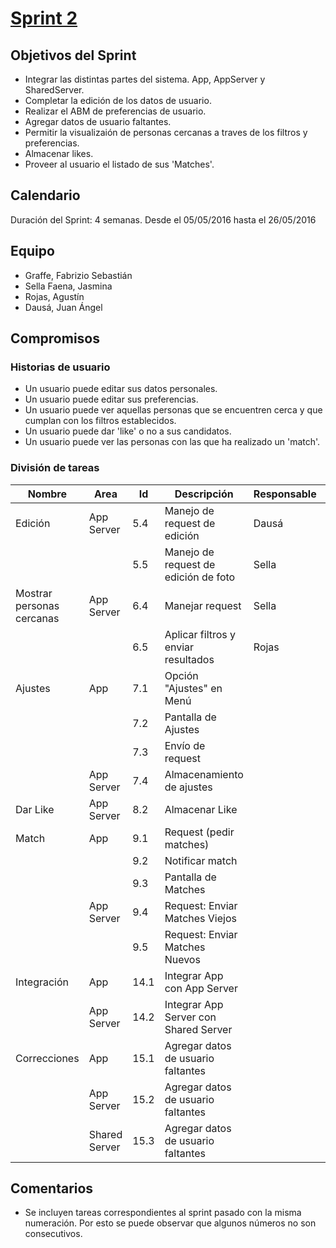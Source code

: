 # [Sprint 2](https://github.com/juandausa/tinder/milestones/Sprint%202)

## Objetivos del Sprint
 * Integrar las distintas partes del sistema. App, AppServer y SharedServer.
 * Completar la edición de los datos de usuario.
 * Realizar el ABM de preferencias de usuario.
 * Agregar datos de usuario faltantes.
 * Permitir la visualizaión de personas cercanas a traves de los filtros y preferencias.
 * Almacenar likes.
 * Proveer al usuario el listado de sus 'Matches'.

## Calendario
Duración del Sprint: 4 semanas.
Desde el 05/05/2016 hasta el 26/05/2016

## Equipo
* Graffe, Fabrizio Sebastián
* Sella Faena, Jasmina
* Rojas, Agustín
* Dausá, Juan Ángel

## Compromisos

### Historias de usuario
* Un usuario puede editar sus datos personales.
* Un usuario puede editar sus preferencias.
* Un usuario puede ver aquellas personas que se encuentren cerca y que cumplan con los filtros establecidos.
* Un usuario puede dar 'like' o no a sus candidatos.
* Un usuario puede ver las personas con las que ha realizado un 'match'.


### División de tareas

| Nombre                    | Area          | Id   | Descripción                           | Responsable | Costo |
|---------------------------|---------------|------|---------------------------------------|-------------|-------|
| Edición                   | App Server    | 5.4  | Manejo de request de edición          | Dausá       | 3     |
|                           |               | 5.5  | Manejo de request de edición de foto  | Sella       | 3     |
| Mostrar personas cercanas | App Server    | 6.4  | Manejar request                       | Sella       | 2     |
|                           |               | 6.5  | Aplicar filtros y enviar resultados   | Rojas       | 6     |
| Ajustes                   | App           | 7.1  | Opción "Ajustes" en Menú              |             | 1     |
|                           |               | 7.2  | Pantalla de Ajustes                   |             | 3     |
|                           |               | 7.3  | Envío de request                      |             | 1     |
|                           | App Server    | 7.4  | Almacenamiento de ajustes             |             | 3     |
| Dar Like                  | App Server    | 8.2  | Almacenar Like                        |             | 2     |
| Match                     | App           | 9.1  | Request (pedir matches)               |             | 2     |
|                           |               | 9.2  | Notificar match                       |             | 5     |
|                           |               | 9.3  | Pantalla de Matches                   |             | 8     |
|                           | App Server    | 9.4  | Request: Enviar Matches Viejos        |             | 4     |
|                           |               | 9.5  | Request: Enviar Matches Nuevos        |             | 5     |
| Integración               | App           | 14.1 | Integrar App con App Server           |             | 15    |
|                           | App Server    | 14.2 | Integrar App Server con Shared Server |             | 5     |
| Correcciones              | App           | 15.1 | Agregar datos de usuario faltantes    |             | 2     |
|                           | App Server    | 15.2 | Agregar datos de usuario faltantes    |             | 2     |
|                           | Shared Server | 15.3 | Agregar datos de usuario faltantes    |             | 1     |

## Comentarios
 * Se incluyen tareas correspondientes al sprint pasado con la misma numeración. Por esto se puede observar que algunos números no son consecutivos.
